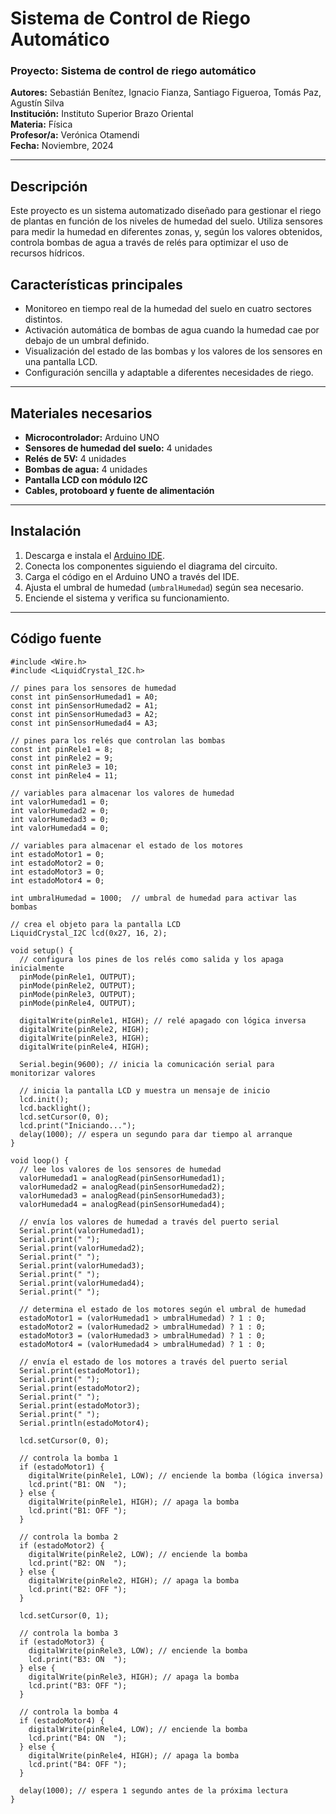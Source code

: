 # Sistema de Control de Riego Automático  

### **Proyecto:** Sistema de control de riego automático  
**Autores:** Sebastián Benítez, Ignacio Fianza, Santiago Figueroa, Tomás Paz, Agustín Silva  
**Institución:** Instituto Superior Brazo Oriental  
**Materia:** Física  
**Profesor/a:** Verónica Otamendi  
**Fecha:** Noviembre, 2024  

---

## Descripción  
Este proyecto es un sistema automatizado diseñado para gestionar el riego de plantas en función de los niveles de humedad del suelo. Utiliza sensores para medir la humedad en diferentes zonas, y, según los valores obtenidos, controla bombas de agua a través de relés para optimizar el uso de recursos hídricos.

## Características principales  
- Monitoreo en tiempo real de la humedad del suelo en cuatro sectores distintos.  
- Activación automática de bombas de agua cuando la humedad cae por debajo de un umbral definido.  
- Visualización del estado de las bombas y los valores de los sensores en una pantalla LCD.  
- Configuración sencilla y adaptable a diferentes necesidades de riego.  

---

## Materiales necesarios  
- **Microcontrolador:** Arduino UNO  
- **Sensores de humedad del suelo:** 4 unidades  
- **Relés de 5V:** 4 unidades  
- **Bombas de agua:** 4 unidades  
- **Pantalla LCD con módulo I2C**  
- **Cables, protoboard y fuente de alimentación**  

---

## Instalación  
1. Descarga e instala el [Arduino IDE](https://www.arduino.cc/en/software).  
2. Conecta los componentes siguiendo el diagrama del circuito.  
3. Carga el código en el Arduino UNO a través del IDE.  
4. Ajusta el umbral de humedad (`umbralHumedad`) según sea necesario.  
5. Enciende el sistema y verifica su funcionamiento.  

---

## Código fuente  
```arduino
#include <Wire.h>
#include <LiquidCrystal_I2C.h>

// pines para los sensores de humedad
const int pinSensorHumedad1 = A0;
const int pinSensorHumedad2 = A1;
const int pinSensorHumedad3 = A2;
const int pinSensorHumedad4 = A3;

// pines para los relés que controlan las bombas
const int pinRele1 = 8;
const int pinRele2 = 9;
const int pinRele3 = 10;
const int pinRele4 = 11;

// variables para almacenar los valores de humedad
int valorHumedad1 = 0;
int valorHumedad2 = 0;
int valorHumedad3 = 0;
int valorHumedad4 = 0;

// variables para almacenar el estado de los motores
int estadoMotor1 = 0;
int estadoMotor2 = 0;
int estadoMotor3 = 0;
int estadoMotor4 = 0;

int umbralHumedad = 1000;  // umbral de humedad para activar las bombas

// crea el objeto para la pantalla LCD
LiquidCrystal_I2C lcd(0x27, 16, 2);

void setup() {
  // configura los pines de los relés como salida y los apaga inicialmente
  pinMode(pinRele1, OUTPUT);
  pinMode(pinRele2, OUTPUT);
  pinMode(pinRele3, OUTPUT);
  pinMode(pinRele4, OUTPUT);

  digitalWrite(pinRele1, HIGH); // relé apagado con lógica inversa
  digitalWrite(pinRele2, HIGH);
  digitalWrite(pinRele3, HIGH);
  digitalWrite(pinRele4, HIGH);

  Serial.begin(9600); // inicia la comunicación serial para monitorizar valores

  // inicia la pantalla LCD y muestra un mensaje de inicio
  lcd.init();
  lcd.backlight();
  lcd.setCursor(0, 0);
  lcd.print("Iniciando...");
  delay(1000); // espera un segundo para dar tiempo al arranque
}

void loop() {
  // lee los valores de los sensores de humedad
  valorHumedad1 = analogRead(pinSensorHumedad1);
  valorHumedad2 = analogRead(pinSensorHumedad2);
  valorHumedad3 = analogRead(pinSensorHumedad3);
  valorHumedad4 = analogRead(pinSensorHumedad4);

  // envía los valores de humedad a través del puerto serial
  Serial.print(valorHumedad1);
  Serial.print(" ");
  Serial.print(valorHumedad2);
  Serial.print(" ");
  Serial.print(valorHumedad3);
  Serial.print(" ");
  Serial.print(valorHumedad4);
  Serial.print(" ");
  
  // determina el estado de los motores según el umbral de humedad
  estadoMotor1 = (valorHumedad1 > umbralHumedad) ? 1 : 0;
  estadoMotor2 = (valorHumedad2 > umbralHumedad) ? 1 : 0;
  estadoMotor3 = (valorHumedad3 > umbralHumedad) ? 1 : 0;
  estadoMotor4 = (valorHumedad4 > umbralHumedad) ? 1 : 0;

  // envía el estado de los motores a través del puerto serial
  Serial.print(estadoMotor1);
  Serial.print(" ");
  Serial.print(estadoMotor2);
  Serial.print(" ");
  Serial.print(estadoMotor3);
  Serial.print(" ");
  Serial.println(estadoMotor4);

  lcd.setCursor(0, 0);

  // controla la bomba 1
  if (estadoMotor1) {
    digitalWrite(pinRele1, LOW); // enciende la bomba (lógica inversa)
    lcd.print("B1: ON  ");
  } else {
    digitalWrite(pinRele1, HIGH); // apaga la bomba
    lcd.print("B1: OFF ");
  }

  // controla la bomba 2
  if (estadoMotor2) {
    digitalWrite(pinRele2, LOW); // enciende la bomba
    lcd.print("B2: ON  ");
  } else {
    digitalWrite(pinRele2, HIGH); // apaga la bomba
    lcd.print("B2: OFF ");
  }

  lcd.setCursor(0, 1);

  // controla la bomba 3
  if (estadoMotor3) {
    digitalWrite(pinRele3, LOW); // enciende la bomba
    lcd.print("B3: ON  ");
  } else {
    digitalWrite(pinRele3, HIGH); // apaga la bomba
    lcd.print("B3: OFF ");
  }

  // controla la bomba 4
  if (estadoMotor4) {
    digitalWrite(pinRele4, LOW); // enciende la bomba
    lcd.print("B4: ON  ");
  } else {
    digitalWrite(pinRele4, HIGH); // apaga la bomba
    lcd.print("B4: OFF ");
  }

  delay(1000); // espera 1 segundo antes de la próxima lectura
}

